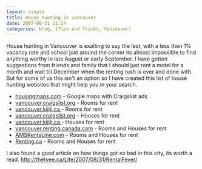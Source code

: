 ```yaml
---
layout: single
title: House hunting in vancouver
date: 2007-08-31 11:14
categories: blog, [Tips and Tricks, Vancouver]
---
```

House hunting in Vancouver is exalting to say the lest, with a less then 1% vacancy rate and school just around the corner its almost impossible to find anything worthy in late August or early September. I have gotten suggestions from friends and family that I should just rent a motel for a month and wait till December when the renting rush is over and done with. But for some of us this isn't an option so I have created this list of house hunting websites that might help you in your search.
<ul>
	<li><a href="http://www.housingmaps.com/">housingmaps.com</a> - Google maps with Craigslist ads</li>
	<li><a href="http://vancouver.craigslist.org/roo/">vancouver.craigslist.org</a> - Rooms for rent</li>
	<li><a href="http://vancouver.kijiji.ca/f-housing-rooms-shared-W0QQCatIdZ36">vancouver.kijiji.ca </a> - Rooms for rent</li>
	<li><a href="http://vancouver.craigslist.org/apa/">vancouver.craigslist.org</a> - Houses for rent</li>
	<li><a href="http://vancouver.kijiji.ca/f-housing-house-rental-W0QQCatIdZ43">vancouver.kijiji.ca </a> - Houses for rent</li>
	<li><a href="http://vancouver.renting.canada.com/">vancouver.renting.canada.com</a> - Rooms and Houses for rent</li>
	<li><a href="http://www.amsrentsline.com/">AMSRentsLine.com</a> - Rooms and Houses for rent</li>
	<li><a href="http://vancouver.renting.canada.com/">Renting.ca</a> - Rooms and Houses for rent</li>
</ul>
I also found a good article on how things got so bad in this city, its worth a read.
<a href="http://thetyee.ca/Life/2007/08/31/RentalFever/">http://thetyee.ca/Life/2007/08/31/RentalFever/</a>
